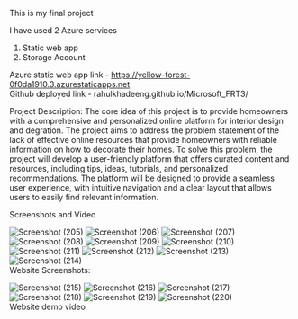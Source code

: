 This is my final project



I have used 2 Azure services
1) Static web app
2) Storage Account


Azure static web app link - https://yellow-forest-0f0da1910.3.azurestaticapps.net
<br>
Github deployed link - rahulkhadeeng.github.io/Microsoft_FRT3/

Project Description:
The core idea of this project is to provide homeowners with a comprehensive and personalized online platform for interior design and degration. The project aims to address the problem statement of the lack of effective online resources that provide homeowners with reliable information on how to decorate their homes.
To solve this problem, the project will develop a user-friendly platform that offers curated content and resources, including tips, ideas, tutorials, and personalized recommendations. The platform will be designed to provide a seamless user experience, with intuitive navigation and a clear layout that allows users to easily find relevant information.


Screenshots and Video


![Screenshot (205)](https://github.com/rahulkhadeeng/Microsoft_FRT3/assets/141446537/618ee1ac-2088-425e-a363-bd3a10ce6351)
![Screenshot (206)](https://github.com/rahulkhadeeng/Microsoft_FRT3/assets/141446537/b108b952-4b69-4ccc-97a0-cca3ef59b150)
![Screenshot (207)](https://github.com/rahulkhadeeng/Microsoft_FRT3/assets/141446537/3ff1dd80-9ef9-4532-bba3-c33b75ba0b6b)
![Screenshot (208)](https://github.com/rahulkhadeeng/Microsoft_FRT3/assets/141446537/8d2b832b-8fcb-4bc5-9676-7c1a910b10ea)
![Screenshot (209)](https://github.com/rahulkhadeeng/Microsoft_FRT3/assets/141446537/f652fbb5-b201-44e1-b68c-d3015ae1293f)
![Screenshot (210)](https://github.com/rahulkhadeeng/Microsoft_FRT3/assets/141446537/8929ec64-db40-48fd-913a-126f2d9b160c)
![Screenshot (211)](https://github.com/rahulkhadeeng/Microsoft_FRT3/assets/141446537/66bd2280-f64b-4367-a88a-51475813be26)
![Screenshot (212)](https://github.com/rahulkhadeeng/Microsoft_FRT3/assets/141446537/9017a38f-a100-49fb-bd77-0603863d382a)
![Screenshot (213)](https://github.com/rahulkhadeeng/Microsoft_FRT3/assets/141446537/c82814e3-ea6a-443f-b6af-2cb55864c962)
![Screenshot (214)](https://github.com/rahulkhadeeng/Microsoft_FRT3/assets/141446537/3606c76d-b12a-4d9c-b0bb-8d311e51fc74)
<br>
Website Screenshots:

![Screenshot (215)](https://github.com/rahulkhadeeng/Microsoft_FRT3/assets/141446537/9be29fd3-6987-4125-896e-65cdafde36f6)
![Screenshot (216)](https://github.com/rahulkhadeeng/Microsoft_FRT3/assets/141446537/d7e7d9ea-2be9-4c88-8365-65a58bfade0a)
![Screenshot (217)](https://github.com/rahulkhadeeng/Microsoft_FRT3/assets/141446537/d8499e5e-687a-4cc2-9949-25e09654544a)
![Screenshot (218)](https://github.com/rahulkhadeeng/Microsoft_FRT3/assets/141446537/e6fa50a9-9302-4ceb-887b-803303586562)
![Screenshot (219)](https://github.com/rahulkhadeeng/Microsoft_FRT3/assets/141446537/04e196e5-69fe-464c-8776-ce616fd30127)
![Screenshot (220)](https://github.com/rahulkhadeeng/Microsoft_FRT3/assets/141446537/670aa1eb-86bc-417f-8206-39dc01d970ab)
<br>
Website demo video














